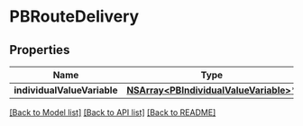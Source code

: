 # PBRouteDelivery

## Properties
Name | Type | Description | Notes
------------ | ------------- | ------------- | -------------
**individualValueVariable** | [**NSArray&lt;PBIndividualValueVariable&gt;***](PBIndividualValueVariable.md) |  | [optional] 

[[Back to Model list]](../README.md#documentation-for-models) [[Back to API list]](../README.md#documentation-for-api-endpoints) [[Back to README]](../README.md)


